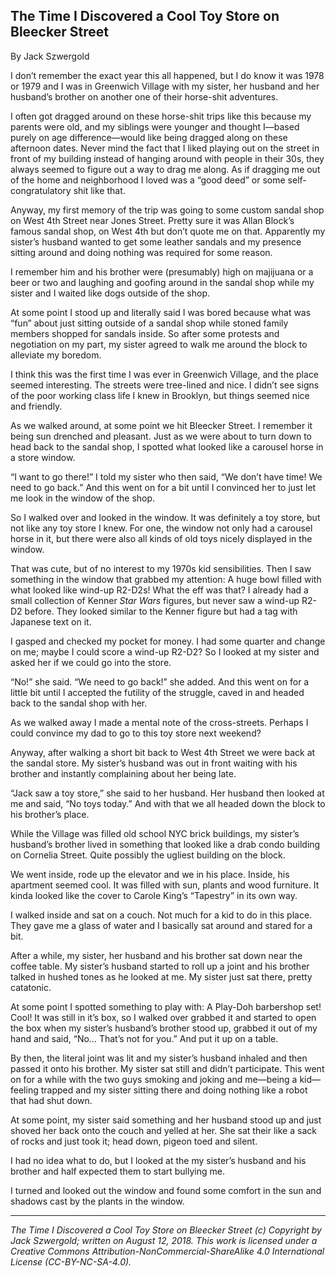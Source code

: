 ## The Time I Discovered a Cool Toy Store on Bleecker Street

By Jack Szwergold

I don’t remember the exact year this all happened, but I do know it was 1978 or 1979 and I was in Greenwich Village with my sister, her husband and her husband’s brother on another one of their horse-shit adventures.

I often got dragged around on these horse-shit trips like this because my parents were old, and my siblings were younger and thought I—based purely on age difference—would like being dragged along on these afternoon dates. Never mind the fact that I liked playing out on the street in front of my building instead of hanging around with people in their 30s, they always seemed to figure out a way to drag me along. As if dragging me out of the home and neighborhood I loved was a “good deed” or some self-congratulatory shit like that.

Anyway, my first memory of the trip was going to some custom sandal shop on West 4th Street near Jones Street. Pretty sure it was Allan Block’s famous sandal shop, on West 4th but don’t quote me on that. Apparently my sister’s husband wanted to get some leather sandals and my presence sitting around and doing nothing was required for some reason.

I remember him and his brother were (presumably) high on majijuana or a beer or two and laughing and goofing around in the sandal shop while my sister and I waited like dogs outside of the shop.

At some point I stood up and literally said I was bored because what was “fun” about just sitting outside of a sandal shop while stoned family members shopped for sandals inside. So after some protests and negotiation on my part, my sister agreed to walk me around the block to alleviate my boredom.

I think this was the first time I was ever in Greenwich Village, and the place seemed interesting. The streets were tree-lined and nice. I didn’t see signs of the poor working class life I knew in Brooklyn, but things seemed nice and friendly.

As we walked around, at some point we hit Bleecker Street. I remember it being sun drenched and pleasant. Just as we were about to turn down to head back to the sandal shop, I spotted what looked like a carousel horse in a store window.

“I want to go there!” I told my sister who then said, “We don’t have time! We need to go back.” And this went on for a bit until I convinced her to just let me look in the window of the shop.

So I walked over and looked in the window. It was definitely a toy store, but not like any toy store I knew. For one, the window not only had a carousel horse in it, but there were also all kinds of old toys nicely displayed in the window.

That was cute, but of no interest to my 1970s kid sensibilities. Then I saw something in the window that grabbed my attention: A huge bowl filled with what looked like wind-up R2-D2s! What the eff was that? I already had a small collection of Kenner *Star Wars* figures, but never saw a wind-up R2-D2 before. They looked similar to the Kenner figure but had a tag with Japanese text on it.

I gasped and checked my pocket for money. I had some quarter and change on me; maybe I could score a wind-up R2-D2? So I looked at my sister and asked her if we could go into the store.

“No!” she said. “We need to go back!” she added. And this went on for a little bit until I accepted the futility of the struggle, caved in and headed back to the sandal shop with her.

As we walked away I made a mental note of the cross-streets. Perhaps I could convince my dad to go to this toy store next weekend?

Anyway, after walking a short bit back to West 4th Street we were back at the sandal store. My sister’s husband was out in front waiting with his brother and instantly complaining about her being late.

“Jack saw a toy store,” she said to her husband. Her husband then looked at me and said, “No toys today.” And with that we all headed down the block to his brother’s place.

While the Village was filled old school NYC brick buildings, my sister’s husband’s brother lived in something that looked like a drab condo building on Cornelia Street. Quite possibly the ugliest building on the block.

We went inside, rode up the elevator and we in his place. Inside, his apartment seemed cool. It was filled with sun, plants and wood furniture. It kinda looked like the cover to Carole King’s “Tapestry” in its own way.

I walked inside and sat on a couch. Not much for a kid to do in this place. They gave me a glass of water and I basically sat around and stared for a bit.

After a while, my sister, her husband and his brother sat down near the coffee table. My sister’s husband started to roll up a joint and his brother talked in hushed tones as he looked at me. My sister just sat there, pretty catatonic.

At some point I spotted something to play with: A Play-Doh barbershop set! Cool! It was still in it’s box, so I walked over grabbed it and started to open the box when my sister’s husband’s brother stood up, grabbed it out of my hand and said, “No… That’s not for you.” And put it up on a table.

By then, the literal joint was lit and my sister’s husband inhaled and then passed it onto his brother. My sister sat still and didn’t participate. This went on for a while with the two guys smoking and joking and me—being a kid—feeling trapped and my sister sitting there and doing nothing like a robot that had shut down.

At some point, my sister said something and her husband stood up and just shoved her back onto the couch and yelled at her. She sat their like a sack of rocks and just took it; head down, pigeon toed and silent.

I had no idea what to do, but I looked at the my sister’s husband and his brother and half expected them to start bullying me.

I turned and looked out the window and found some comfort in the sun and shadows cast by the plants in the window.

***

*The Time I Discovered a Cool Toy Store on Bleecker Street (c) Copyright by Jack Szwergold; written on August 12, 2018. This work is licensed under a Creative Commons Attribution-NonCommercial-ShareAlike 4.0 International License (CC-BY-NC-SA-4.0).*